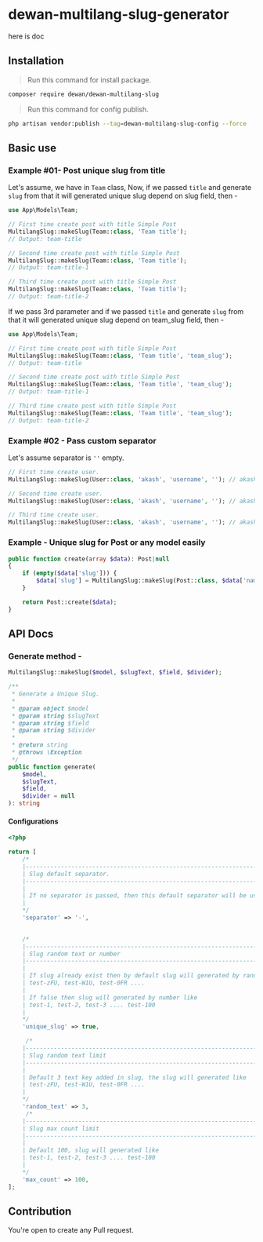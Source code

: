 # dewan-multilang-slug-generator

here is doc


## Installation

> Run this command for install package.

```bash
composer require dewan/dewan-multilang-slug
```

> Run this command for config publish.

```bash
php artisan vendor:publish --tag=dewan-multilang-slug-config --force
```

## Basic use
### Example #01- Post unique slug from title

Let's assume, we have in `Team` class, Now, if we passed `title` and generate `slug` from that it will generated unique slug depend on slug field, then -

```php
use App\Models\Team;

// First time create post with title Simple Post
MultilangSlug::makeSlug(Team::class, 'Team title');
// Output: team-title

// Second time create post with title Simple Post
MultilangSlug::makeSlug(Team::class, 'Team title');
// Output: team-title-1

// Third time create post with title Simple Post
MultilangSlug::makeSlug(Team::class, 'Team title');
// Output: team-title-2
```

If we pass 3rd parameter and  if we passed `title` and generate `slug` from that it will generated unique slug depend on team_slug field, then -

```php
use App\Models\Team;

// First time create post with title Simple Post
MultilangSlug::makeSlug(Team::class, 'Team title', 'team_slug');
// Output: team-title

// Second time create post with title Simple Post
MultilangSlug::makeSlug(Team::class, 'Team title', 'team_slug');
// Output: team-title-1

// Third time create post with title Simple Post
MultilangSlug::makeSlug(Team::class, 'Team title', 'team_slug');
// Output: team-title-2
```

### Example #02 - Pass custom separator

Let's assume separator is `''` empty.

```php
// First time create user.
MultilangSlug::makeSlug(User::class, 'akash', 'username', ''); // akash

// Second time create user.
MultilangSlug::makeSlug(User::class, 'akash', 'username', ''); // akash1

// Third time create user.
MultilangSlug::makeSlug(User::class, 'akash', 'username', ''); // akash2
```

### Example - Unique slug for Post or any model easily
```php
public function create(array $data): Post|null
{
    if (empty($data['slug'])) {
        $data['slug'] = MultilangSlug::makeSlug(Post::class, $data['name']);
    }

    return Post::create($data);
}
```

## API Docs

### Generate method -
```php
MultilangSlug::makeSlug($model, $slugText, $field, $divider);
```

```php
/**
 * Generate a Unique Slug.
 *
 * @param object $model
 * @param string $slugText
 * @param string $field
 * @param string $divider
 *
 * @return string
 * @throws \Exception
 */
public function generate(
    $model,
    $slugText,
    $field,
    $divider = null
): string

```
#### Configurations

```php
<?php

return [
    /*
    |--------------------------------------------------------------------------
    | Slug default separator.
    |--------------------------------------------------------------------------
    |
    | If no separator is passed, then this default separator will be used as slug.
    |
    */
    'separator' => '-',

   
    /*
    |--------------------------------------------------------------------------
    | Slug random text or number
    |--------------------------------------------------------------------------
    |
    | If slug already exist then by default slug will generated by random string like. 
    | test-zFU, test-W1U, test-0FR ....
    |
    | If false then slug will generated by number like
    | test-1, test-2, test-3 .... test-100
    |
    */
    'unique_slug' => true,

     /*
    |--------------------------------------------------------------------------
    | Slug random text limit
    |--------------------------------------------------------------------------
    |
    | Default 3 text key added in slug, the slug will generated like
    | test-zFU, test-W1U, test-0FR ....
    |
    */
    'random_text' => 3,
     /*
    |--------------------------------------------------------------------------
    | Slug max count limit
    |--------------------------------------------------------------------------
    |
    | Default 100, slug will generated like
    | test-1, test-2, test-3 .... test-100
    |
    */
    'max_count' => 100,
];
```

## Contribution
You're open to create any Pull request.
